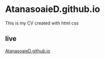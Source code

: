 # AtanasoaieD.github.io

This is my CV created with html css

## live

[AtanasoaieD.github.io](https://github.com/AtanasoaieD)
